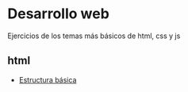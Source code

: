 # Desarrollo web
Ejercicios de los temas más básicos de html, css y js

## html
* [Estructura básica](/html/basico/basico/estructura_basica.html)
